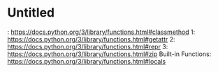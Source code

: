# Untitled

: https://docs.python.org/3/library/functions.html#classmethod
1: https://docs.python.org/3/library/functions.html#getattr
2: https://docs.python.org/3/library/functions.html#repr
3: https://docs.python.org/3/library/functions.html#zip
Built-in Functions: https://docs.python.org/3/library/functions.html#locals

